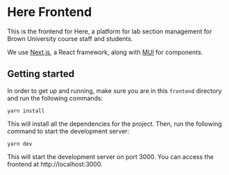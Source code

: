 # Here Frontend
This is the frontend for Here, a platform for lab section management for Brown University course staff and students.

We use [Next.js](https://nextjs.org/), a React framework, along with [MUI](https://mui.com/) for components.
## Getting started
In order to get up and running, make sure you are in this `frontend` directory and run the following commands:
```
yarn install
```
This will install all the dependencies for the project. Then, run the following command to start the development server:
```
yarn dev
```
This will start the development server on port 3000. You can access the frontend at http://localhost:3000.